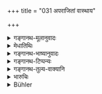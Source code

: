 +++
title = "031 अपराजितां वास्थाय"

+++

<details><summary>गङ्गानथ-मूलानुवादः</summary>

Or, having fixed upon the North-Easterly direction, he shall go forward, moving straight on, intent and living upon water and air,—till the falling off of his body.—(31).
</details>

<details><summary>मेधातिथिः</summary>

प्राच्या उदीच्याश् च दिशोर् अन्तरालम् **अपराजिता** दिक् लोकेष्व् ऐशानीत्य् उच्यते । **दिशम् आस्थाय** चेतसि निधायैषा मया गन्तव्येति ततस् ताम् एव **व्रजेत्** । **अजिह्मगः** अकुटिलगामी । श्वभ्रनदीस्रोतांसि न परिहरेत् । **आ निपाताच् छरीरस्य युक्तो वार्यनिलाशनः** । प्राच्या उदीच्याश् च गमनविधिर् अयम् । यावन् न पतति तावद् वायुभक्षो ऽम्बुभक्षश् च स्यात् । **युक्तः** योगशास्त्रैर् आत्मानं युक्त्वा । तद् एतन् महाप्रस्थानम् उच्यते ॥ ६.३१ ॥
</details>

<details><summary>गङ्गानथ-भाष्यानुवादः</summary>

The ‘*Aparājitā*’ is the name of the North-Easterly direction, known among the people as ‘*Aiśānī*’;—‘*Having fixed upon*’ this direction—as “this is the direction towards which I shall go’,—he should proceed towards it.

‘*Moving straight on*’—not swerving from his path, not seeking to avoid even rivers and streams. This is a rule laying down the going towards the North-East.

‘*Intent*, *living upon water and air, till the falling off of the body*.’—That is, until the body falls off, he shall live upon air and on water.

‘*Intent*’,—having concentrated himself by the rules of Yoga.

This refers to the ‘Grand Journey’ (towards certain death).—(31).
</details>

<details><summary>गङ्गानथ-टिप्पन्यः</summary>

‘*Yuktaḥ*’—‘Intent on the practice of yoga’ (Govindarāja and Kullūka),—‘firmly resolved’ (Nārāyaṇa and Rāghavānaṇda).

This verse is quoted in *Aparārka* (p. 945), which adds the following notes:—‘*yuktaḥ*’ means ‘*samāhitaḥ*’, ‘intent, calm, collected’; this teaching regarding the ‘Great Journey’ is only by way of an illustration for all such means of self-immolation as burning, drowning and the like.

It is quoted in *Mitākṣarā* (on 3.55);—and in *Hemādri* (Śrāddha, p. 1660), which explains ‘*aparājitā*’ as ‘the north-easterly direction,’—towards that he should go straight on, till his body falls, living upon water and air and with mind duly concentrated and calm.
</details>

<details><summary>गङ्गानथ-तुल्य-वाक्यानि</summary>

**(verses 6.31-32)  
**

*Baudhāyana* (3.3.10.11, 12).—‘The hermits called *Unmajjakas* avoid
iron and stone implements; those called *Pravṛttāśins* take food with the hand; those called *Mukhenādāyins* take it with the mouth only.’

*Āpastamba* (2.23 also 2.22.24).—‘Then he shall live on water, then on
air and finally on *Ākaśa*:—each succeeding method bringing a greater reward.’

*Yājñavalkya* (3.55).—‘Eating air, he shall proceed towards the
North-East till his body perishes.’

*Smṛtyantara* (Aparārka, p. 945).—‘The hermit shall undertake either the
Long Journey, or drown in water or enter the fire, or fall from a precipice.’
</details>

<details><summary>भारुचिः</summary>

031	Or let him walk, fully determined and going straight on, in a north-easterly direction, subsisting on water and air, until his body sinks to rest.
</details>

<details><summary>Bühler</summary>

031	Or let him walk, fully determined and going straight on, in a north-easterly direction, subsisting on water and air, until his body sinks to rest.
</details>
